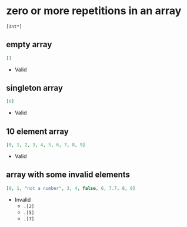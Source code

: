 # zero or more repetitions in an array
```jsbp
[Int*]
```

## empty array
```json
[]
```
+ Valid


## singleton array
```json
[0]
```
+ Valid

## 10 element array
```json
[0, 1, 2, 3, 4, 5, 6, 7, 8, 9]
```
+ Valid

## array with some invalid elements
```json
[0, 1, "not a number", 3, 4, false, 6, 7.7, 8, 9]
```
+ Invalid
    - `.[2]`
    - `.[5]`
    - `.[7]`
